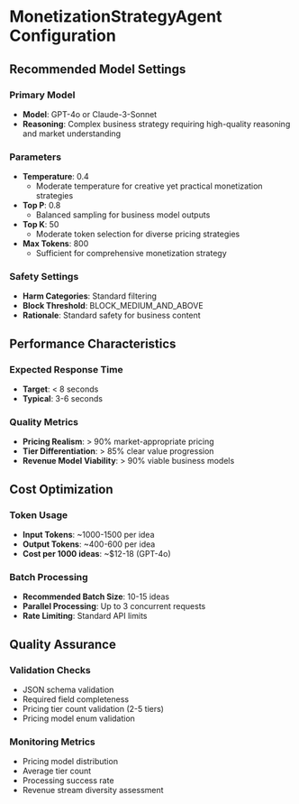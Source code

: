 # MonetizationStrategyAgent Configuration

## Recommended Model Settings

### Primary Model
- **Model**: GPT-4o or Claude-3-Sonnet
- **Reasoning**: Complex business strategy requiring high-quality reasoning and market understanding

### Parameters
- **Temperature**: 0.4
  - Moderate temperature for creative yet practical monetization strategies
- **Top P**: 0.8
  - Balanced sampling for business model outputs
- **Top K**: 50
  - Moderate token selection for diverse pricing strategies
- **Max Tokens**: 800
  - Sufficient for comprehensive monetization strategy

### Safety Settings
- **Harm Categories**: Standard filtering
- **Block Threshold**: BLOCK_MEDIUM_AND_ABOVE
- **Rationale**: Standard safety for business content

## Performance Characteristics

### Expected Response Time
- **Target**: < 8 seconds
- **Typical**: 3-6 seconds

### Quality Metrics
- **Pricing Realism**: > 90% market-appropriate pricing
- **Tier Differentiation**: > 85% clear value progression
- **Revenue Model Viability**: > 90% viable business models

## Cost Optimization

### Token Usage
- **Input Tokens**: ~1000-1500 per idea
- **Output Tokens**: ~400-600 per idea
- **Cost per 1000 ideas**: ~$12-18 (GPT-4o)

### Batch Processing
- **Recommended Batch Size**: 10-15 ideas
- **Parallel Processing**: Up to 3 concurrent requests
- **Rate Limiting**: Standard API limits

## Quality Assurance

### Validation Checks
- JSON schema validation
- Required field completeness
- Pricing tier count validation (2-5 tiers)
- Pricing model enum validation

### Monitoring Metrics
- Pricing model distribution
- Average tier count
- Processing success rate
- Revenue stream diversity assessment